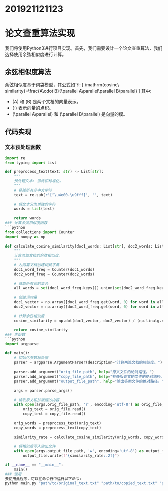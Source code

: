 # 201921121123
# 论文查重算法实现

我们将使用Python3进行项目实现。首先，我们需要设计一个论文查重算法，我们选择使用余弦相似度进行计算。

## 余弦相似度算法

余弦相似度基于词袋模型，其公式如下:
\[
\mathrm{cosine\ similarity}=\frac{A\cdot B}{\parallel A\parallel\parallel B\parallel}
\]
其中:
- \(A\) 和 \(B\) 是两个文档的向量表示。
- \(⋅\) 表示向量的点积。
- \(\parallel A\parallel\) 和 \(\parallel B\parallel\) 是向量的模。

## 代码实现

### 文本预处理函数

```python
import re
from typing import List

def preprocess_text(text: str) -> List[str]:
    """
    预处理文本: 清洗和标准化。
    """
    # 移除所有非中文字符
    text = re.sub(r'[^\u4e00-\u9fff]', '', text)
    
    # 将文本分为单独的字符
    words = list(text)
    
    return words
### 计算余弦相似度函数
```python
from collections import Counter
import numpy as np

def calculate_cosine_similarity(doc1_words: List[str], doc2_words: List[str]) -> float:
    """
    计算两篇文档的余弦相似度。
    """
    # 为两篇文档创建词频字典
    doc1_word_freq = Counter(doc1_words)
    doc2_word_freq = Counter(doc2_words)
    
    # 获取所有词的集合
    all_words = set(doc1_word_freq.keys()).union(set(doc2_word_freq.keys()))
    
    # 创建词向量
    doc1_vector = np.array([doc1_word_freq.get(word, 0) for word in all_words])
    doc2_vector = np.array([doc2_word_freq.get(word, 0) for word in all_words])
    
    # 计算余弦相似度
    cosine_similarity = np.dot(doc1_vector, doc2_vector) / (np.linalg.norm(doc1_vector) * np.linalg.norm(doc2_vector))
    
    return cosine_similarity
### 主函数
```python
import argparse

def main():
    # 初始化参数解析器
    parser = argparse.ArgumentParser(description="计算两篇文档的相似度。")
    
    parser.add_argument("orig_file_path", help="原文文件的绝对路径。")
    parser.add_argument("copy_file_path", help="抄袭版论文的文件的绝对路径。")
    parser.add_argument("output_file_path", help="输出答案文件的绝对路径。")
    
    args = parser.parse_args()
    
    # 读取原文和抄袭版的内容
    with open(args.orig_file_path, 'r', encoding='utf-8') as orig_file, open(args.copy_file_path, 'r', encoding='utf-8') as copy_file:
        orig_text = orig_file.read()
        copy_text = copy_file.read()
    
    orig_words = preprocess_text(orig_text)
    copy_words = preprocess_text(copy_text)
    
    similarity_rate = calculate_cosine_similarity(orig_words, copy_words)
    
    # 将相似度写入输出文件
    with open(args.output_file_path, 'w', encoding='utf-8') as output_file:
        output_file.write(f"{similarity_rate:.2f}")

if __name__ == "__main__":
    main()
### 使用
要使用此程序，可以在命令行中运行以下命令:
python main.py "path/to/original_text.txt" "path/to/copied_text.txt" "path/to/output_similarity.txt"

